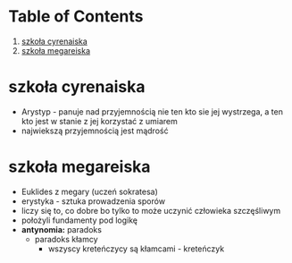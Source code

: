
# Table of Contents

1.  [szkoła cyrenaiska](#orgba0f86f)
2.  [szkoła megareiska](#orgbec6070)



<a id="orgba0f86f"></a>

# szkoła cyrenaiska

-   Arystyp - panuje nad przyjemnością nie ten kto sie jej wystrzega, a ten kto jest w stanie z jej korzystać z umiarem
-   najwiekszą przyjemnością jest mądrość


<a id="orgbec6070"></a>

# szkoła megareiska

-   Euklides z megary (uczeń sokratesa)
-   erystyka - sztuka prowadzenia sporów
-   liczy się to, co dobre bo tylko to może uczynić człowieka szczęśliwym
-   położyli fundamenty pod logikę
-   **antynomia:** paradoks
    -   paradoks kłamcy
        -   wszyscy kreteńczycy są kłamcami - kreteńczyk

